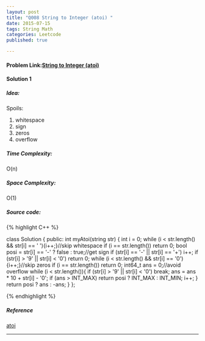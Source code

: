 ```yaml
---
layout: post
title: "Q008 String to Integer (atoi) "
date: 2015-07-15
tags: String Math
categories: Leetcode
published: true

---
```

#### Problem Link:[String to Integer (atoi) ](https://leetcode.com/problems/string-to-integer-atoi/) 

#### Solution 1 

##### Idea:

Spoils:   
1. whitespace    
2. sign    
3. zeros    
4. overflow     
   
##### Time Complexity:
O(n)

##### Space Complexity:
O(1)

##### Source code:
{% highlight C++ %}

class Solution {
public:
    int myAtoi(string str) {
        int i = 0;
        while (i < str.length() && str[i] == ' '){i++;}//skip whitespace
        if (i == str.length()) return 0;
        bool posi = str[i] == '-' ? false : true;//get sign
        if (str[i] == '-' || str[i] == '+') i++;
        if (str[i] > '9' || str[i] < '0') return 0;
        while (i < str.length() && str[i] == '0'){i++;}//skip zeros
        if (i == str.length()) return 0;
        int64_t ans = 0;//avoid overflow
        while (i < str.length()){
            if (str[i] > '9' || str[i] < '0') break; 
            ans = ans * 10 + str[i] - '0';
            if (ans > INT_MAX)  return posi ? INT_MAX : INT_MIN;
            i++;
        }
        return posi ? ans : -ans;
    }
};

{% endhighlight %}

##### Reference
[atoi](//http://www.cplusplus.com/reference/cstdlib/atoi/?kw=atoi)

---
